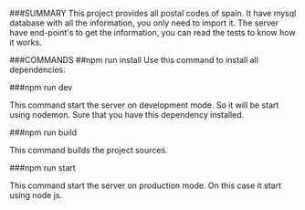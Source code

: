 ###SUMMARY 
This project provides all postal codes of spain. It have mysql database with all the information, you only need to import it.
The server have end-point's to get the information, you can read the tests to know how it works.

###COMMANDS
##npm run install 
Use this command to install all dependencies.

###npm run dev

This command start the server on development mode. So it will be start using nodemon. Sure that you have this dependency installed.

###npm run build

This command builds the project sources.

###npm run start

This command start the server on production mode. On this case it start using node js.